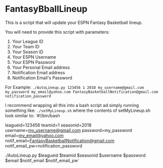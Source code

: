 # FantasyBballLineup

This is a script that will update your ESPN Fantasy Basketball lineup.

You will need to provide this script with parameters:
   1. Your League ID
   2. Your Team ID
   3. Your Season ID
   4. Your ESPN Username
   5. Your ESPN Password
   6. Your Personal Email address
   7. Notification Email address
   8. Notification Email's Password

For Example:
`./AutoLineup.py 123456 1 2018 my_username@gmail.com my_password my_email@yahoo.com FantasyBasketballNotification@gmail.com notification_password`

I recommend wrapping all this into a bash script ad simply running something like:
`./setMyLineup.sh`
where the contents of setMyLineup.sh look similar to:
`#!/bin/bash

leagueid=123456
teamid=1
seasonid=2018
username=my_username@gmail.com
password=my_password
email=my_email@yahoo.com
notif_email=FantasyBasketballNotification@gmail.com
notif_email_pw=notification_password

./AutoLineup.py $leagueid $teamid $seasonid $username $password $email $notif_email $notif_email_pw`
